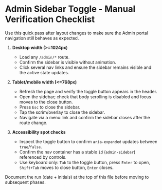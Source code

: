 # Admin Sidebar Toggle - Manual Verification Checklist

Use this quick pass after layout changes to make sure the Admin portal navigation still behaves as expected.

1. **Desktop width (>=1024px)**
   - Load any `/admin/*` route.
   - Confirm the sidebar is visible without animation.
   - Click several nav links and ensure the sidebar remains visible and the active state updates.

2. **Tablet/mobile width (<=768px)**
   - Refresh the page and verify the toggle button appears in the header.
   - Open the sidebar; check that body scrolling is disabled and focus moves to the close button.
   - Press `Esc` to close the sidebar.
   - Tap the scrim/overlay to close the sidebar.
   - Navigate via a menu link and confirm the sidebar closes after the route change.

3. **Accessibility spot checks**
   - Inspect the toggle button to confirm `aria-expanded` updates between `true`/`false`.
   - Confirm the nav container has a stable `id` (`admin-sidebar`) referenced by controls.
   - Use keyboard only: `Tab` to the toggle button, press `Enter` to open, `Shift+Tab` moves to close button, `Enter` closes.

Document the run (date + initials) at the top of this file before moving to subsequent phases.